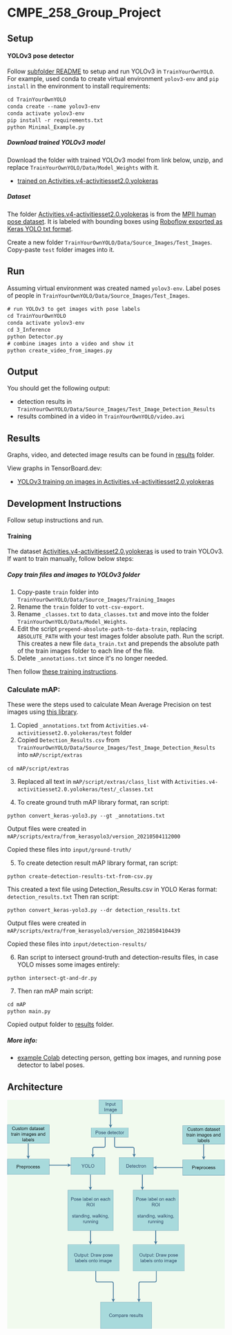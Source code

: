# CMPE_258_Group_Project

## Setup
#### YOLOv3 pose detector
Follow [subfolder README](TrainYourOwnYOLO) to setup and run YOLOv3 in `TrainYourOwnYOLO`.
For example, used conda to create virtual environment `yolov3-env` and `pip install` in the environment to install requirements:
```
cd TrainYourOwnYOLO
conda create --name yolov3-env
conda activate yolov3-env
pip install -r requirements.txt
python Minimal_Example.py
```

##### Download trained YOLOv3 model
Download the folder with trained YOLOv3 model from link below, unzip, and replace `TrainYourOwnYOLO/Data/Model_Weights` with it.
- [trained on Activities.v4-activitiesset2.0.yolokeras](https://drive.google.com/file/d/1a4IKpRl0rWFes_2PTynfUuweXAc5w8Ex/view?usp=sharing)

##### Dataset
The folder [Activities.v4-activitiesset2.0.yolokeras](Activities.v4-activitiesset2.0.yolokeras) is from the [MPII human pose dataset](http://human-pose.mpi-inf.mpg.de/#overview). 
It is labeled with bounding boxes using [Roboflow exported as Keras YOLO txt format](https://roboflow.com/formats/yolo-keras-txt).

Create a new folder `TrainYourOwnYOLO/Data/Source_Images/Test_Images`.
Copy-paste `test` folder images into it.

## Run
Assuming virtual environment was created named `yolov3-env`.
Label poses of people in `TrainYourOwnYOLO/Data/Source_Images/Test_Images`.
```
# run YOLOv3 to get images with pose labels
cd TrainYourOwnYOLO
conda activate yolov3-env
cd 3_Inference
python Detector.py
# combine images into a video and show it
python create_video_from_images.py
```
## Output
You should get the following output:
- detection results in `TrainYourOwnYOLO/Data/Source_Images/Test_Image_Detection_Results`
- results combined in a video in `TrainYourOwnYOLO/video.avi`

## Results
Graphs, video, and detected image results can be found in [results](results) folder.

View graphs in TensorBoard.dev:
- [YOLOv3 training on images in Activities.v4-activitiesset2.0.yolokeras](https://tensorboard.dev/experiment/OZ1Do5lxQ3ODDwD4Jduzmw/)

## Development Instructions
Follow setup instructions and run.

#### Training
The dataset [Activities.v4-activitiesset2.0.yolokeras](Activities.v4-activitiesset2.0.yolokeras) is used to train YOLOv3.
If want to train manually, follow below steps:
##### Copy train files and images to YOLOv3 folder
1. Copy-paste `train` folder into `TrainYourOwnYOLO/Data/Source_Images/Training_Images`
2. Rename the `train` folder to `vott-csv-export`.
3. Rename `_classes.txt` to `data_classes.txt` and move into the folder `TrainYourOwnYOLO/Data/Model_Weights`.
4. Edit the script `prepend-absolute-path-to-data-train`, replacing `ABSOLUTE_PATH` with your test images folder absolute path.
Run the script.
This creates a new file `data_train.txt` and prepends the absolute path of the train images folder to each line of the file.
5. Delete `_annotations.txt` since it's no longer needed.

Then follow [these training instructions](yolov3-training.txt).

### Calculate mAP:
These were the steps used to calculate Mean Average Precision on test images using [this library](https://github.com/Cartucho/mAP#create-the-detection-results-files).
1. Copied `_annotations.txt` from `Activities.v4-activitiesset2.0.yolokeras/test` folder
2. Copied `Detection_Results.csv` from `TrainYourOwnYOLO/Data/Source_Images/Test_Image_Detection_Results` into `mAP/script/extras`

`cd mAP/script/extras`

3. Replaced all text in `mAP/script/extras/class_list` with `Activities.v4-activitiesset2.0.yolokeras/test/_classes.txt`

4. To create ground truth mAP library format, ran script:
```
python convert_keras-yolo3.py --gt _annotations.txt
```
Output files were created in `mAP/scripts/extra/from_kerasyolo3/version_20210504112000`

Copied these files into `input/ground-truth/`

5. To create detection result mAP library format, ran script:
```
python create-detection-results-txt-from-csv.py
```
This created a text file using Detection_Results.csv in YOLO Keras format: `detection_results.txt`
Then ran script:
```
python convert_keras-yolo3.py --dr detection_results.txt
```
Output files were created in `mAP/scripts/extra/from_kerasyolo3/version_20210504104439`

Copied these files into `input/detection-results/`

6. Ran script to intersect ground-truth and detection-results files,
in case YOLO misses some images entirely:
```
python intersect-gt-and-dr.py
```

7. Then ran mAP main script:
```
cd mAP
python main.py
```

Copied output folder to [results](results) folder.

##### More info:
- [example Colab](https://colab.research.google.com/drive/1w-97X3vivhkl-bLhTFRI4b56ACK-G9Ui?usp=sharing) detecting person, getting box images, and running pose detector to label poses.

## Architecture
![architecture diagram](architecture-pedestrian-behavior-analysis.png)